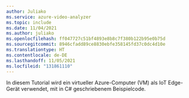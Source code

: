 ```yaml
---
author: Juliako
ms.service: azure-video-analyzer
ms.topic: include
ms.date: 11/04/2021
ms.author: juliako
ms.openlocfilehash: ff047727c51bf4893e8b8c7f380b122b95e0b75d
ms.sourcegitcommit: 8946cfadd89ce8830ebfe358145fd37c0dc4d10e
ms.translationtype: HT
ms.contentlocale: de-DE
ms.lasthandoff: 11/05/2021
ms.locfileid: "131861110"
---
```

In diesem Tutorial wird ein virtueller Azure-Computer (VM) als IoT Edge-Gerät verwendet, mit in C# geschriebenem Beispielcode. 
